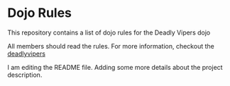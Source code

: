 Dojo Rules
==========

This repository contains a list of dojo rules for the Deadly Vipers dojo

All members should read the rules.
For more information, checkout the [deadlyvipers](https://github.com/deadlyvipers)

I am editing the README file. Adding some more details about the project description.
